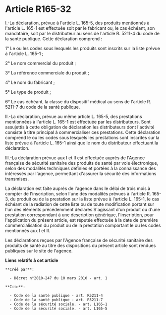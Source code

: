 # Article R165-32

I.-La déclaration, prévue à l'article L. 165-5, des produits mentionnés à l'article L. 165-1 est effectuée soit par le
fabricant ou, le cas échéant, son mandataire, soit par le distributeur au sens de l'article R. 5211-4 du code de la santé
publique. Cette déclaration comprend : 

1° Le ou les codes sous lesquels les produits sont inscrits sur la liste prévue à l'article L. 165-1 ; 

2° Le nom commercial du produit ; 

3° La référence commerciale du produit ; 

4° Le nom du fabricant ; 

5° Le type de produit ; 

6° Le cas échéant, la classe du dispositif médical au sens de l'article R. 5211-7 du code de la santé publique. 

II.-La déclaration, prévue au même article L. 165-5, des prestations mentionnées à l'article L. 165-1 est effectuée par les
distributeurs. Sont assujettis à cette obligation de déclaration les distributeurs dont l'activité consiste à titre principal
à commercialiser ces prestations. Cette déclaration comprend le ou les codes sous lesquels les prestations sont inscrites sur
la liste prévue à l'article L. 165-1 ainsi que le nom du distributeur effectuant la déclaration. 

III.-La déclaration prévue aux I et II est effectuée auprès de l'Agence française de sécurité sanitaire des produits de santé
par voie électronique, selon des modalités techniques définies et portées à la connaissance des intéressés par l'agence,
permettant d'assurer la sécurité des informations transmises. 

La déclaration est faite auprès de l'agence dans le délai de trois mois à compter de l'inscription, selon l'une des modalités
prévues à l'article R. 165-3, du produit ou de la prestation sur la liste prévue à l'article L. 165-1, le cas échéant de la
radiation de cette liste ou de toute modification portant sur l'un des éléments précédemment déclarés.S'agissant d'un produit
ou d'une prestation correspondant à une description générique, l'inscription, pour l'application du présent article, est
réputée effectuée à la date de première commercialisation du produit ou de la prestation comportant le ou les codes
mentionnés aux I et II. 

Les déclarations reçues par l'Agence française de sécurité sanitaire des produits de santé au titre des dispositions du
présent article sont rendues publiques sur le site de l'agence.

**Liens relatifs à cet article**

	**Créé par**:

	  - Décret n°2010-247 du 10 mars 2010 - art. 1

	**Cite**:

	  - Code de la santé publique - art. R5211-4
	  - Code de la santé publique - art. R5211-7
	  - Code de la sécurité sociale. - art. L165-1
	  - Code de la sécurité sociale. - art. L165-5
